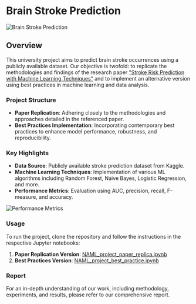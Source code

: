 # Brain Stroke Prediction

![Brain Stroke Prediction](images/brain%20stroke.jpg)

## Overview
This university project aims to predict brain stroke occurrences using a publicly available dataset. Our objective is twofold: to replicate the methodologies and findings of the research paper ["Stroke Risk Prediction with Machine Learning Techniques"](https://doi.org/10.3390/s22134670) and to implement an alternative version using best practices in machine learning and data analysis.

### Project Structure
- **Paper Replication**: Adhering closely to the methodologies and approaches detailed in the referenced paper.
- **Best Practices Implementation**: Incorporating contemporary best practices to enhance model performance, robustness, and reproducibility.

### Key Highlights
- **Data Source**: Publicly available stroke prediction dataset from Kaggle.
- **Machine Learning Techniques**: Implementation of various ML algorithms including Random Forest, Naive Bayes, Logistic Regression, and more.
- **Performance Metrics**: Evaluation using AUC, precision, recall, F-measure, and accuracy.

![Performance Metrics](images/model_performance.png)

### Usage
To run the project, clone the repository and follow the instructions in the respective Jupyter notebooks:

1. **Paper Replication Version**: [NAML_project_paper_replica.ipynb](NAML_project_paper_replica.ipynb)
2. **Best Practices Version**: [NAML_project_best_practice.ipynb](NAML_project_best_practice.ipynb)

### Report
For an in-depth understanding of our work, including methodology, experiments, and results, please refer to our comprehensive report.
